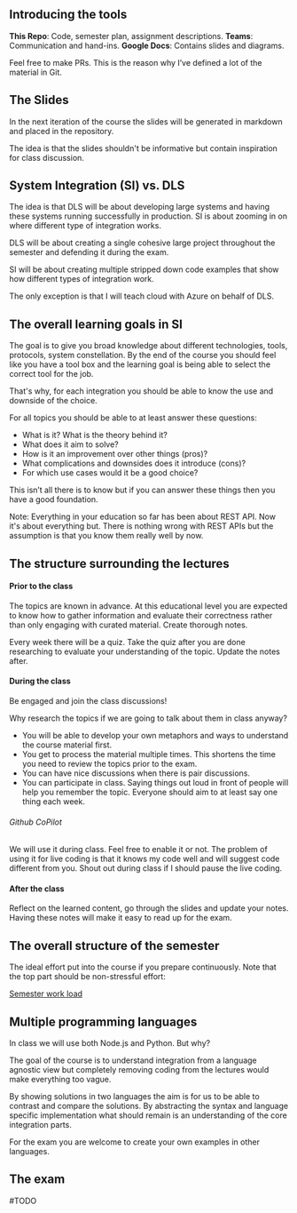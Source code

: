 ## Introducing the tools

**This Repo**: Code, semester plan, assignment descriptions. 
**Teams**: Communication and hand-ins.
**Google Docs**: Contains slides and diagrams.  


Feel free to make PRs. This is the reason why I’ve defined a lot of the material in Git.

## The Slides

In the next iteration of the course the slides will be generated in markdown and placed in the repository. 

The idea is that the slides shouldn't be informative but contain inspiration for class discussion. 

## System Integration (SI) vs. DLS

The idea is that DLS will be about developing large systems and having these systems running successfully in production. SI is about zooming in on where different type of integration works. 

DLS will be about creating a single cohesive large project throughout the semester and defending it during the exam. 

SI will be about creating multiple stripped down code examples that show how different types of integration work. 

The only exception is that I will teach cloud with Azure on behalf of DLS. 

## The overall learning goals in SI

The goal is to give you broad knowledge about different technologies, tools, protocols, system constellation. By the end of the course you should feel like you have a tool box and the learning goal is being able to select the correct tool for the job. 

That's why, for each integration you should be able to know the use and downside of the choice. 

For all topics you should be able to at least answer these questions:

* What is it? What is the theory behind it?
* What does it aim to solve?
* How is it an improvement over other things (pros)?
* What complications and downsides does it introduce (cons)? 
* For which use cases would it be a good choice?

This isn’t all there is to know but if you can answer these things then you have a good foundation.

Note: Everything in your education so far has been about REST API. Now it's about everything but. There is nothing wrong with REST APIs but the assumption is that you know them really well by now. 

## The structure surrounding the lectures

#### Prior to the class

The topics are known in advance. At this educational level you are expected to know how to gather information and evaluate their correctness rather than only engaging with curated material. Create thorough notes. 

Every week there will be a quiz. Take the quiz after you are done researching to evaluate your understanding of the topic. Update the notes after. 

#### During the class

Be engaged and join the class discussions!

Why research the topics if we are going to talk about them in class anyway?
- You will be able to develop your own metaphors and ways to understand the course material first.
- You get to process the material multiple times. This shortens the time you need to review the topics prior to the exam. 
- You can have nice discussions when there is pair discussions. 
- You can participate in class. Saying things out loud in front of people will help you remember the topic. Everyone should aim to at least say one thing each week. 

###### Github CoPilot

We will use it during class. Feel free to enable it or not. The problem of using it for live coding is that it knows my code well and will suggest code different from you. Shout out during class if I should pause the live coding.  

#### After the class

Reflect on the learned content, go through the slides and update your notes. Having these notes will make it easy to read up for the exam. 

## The overall structure of the semester

The ideal effort put into the course if you prepare continuously. Note that the top part should be non-stressful effort:

[Semester work load](./course_documents/semester_work_load.png)


## Multiple programming languages

In class we will use both Node.js and Python. But why?

The goal of the course is to understand integration from a language agnostic view but completely removing coding from the lectures would make everything too vague. 

By showing solutions in two languages the aim is for us to be able to contrast and compare the solutions. By abstracting the syntax and language specific implementation what should remain is an understanding of the core integration parts. 

For the exam you are welcome  to create your own examples in other languages. 

## The exam

#TODO

